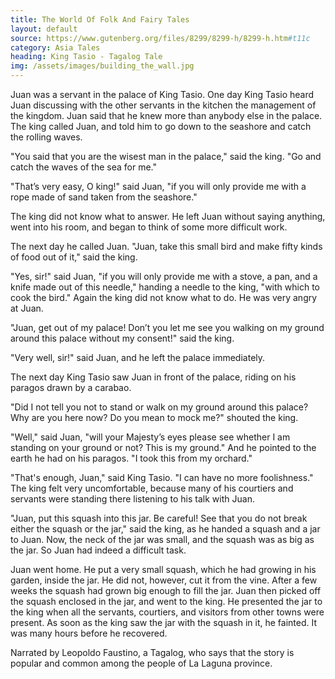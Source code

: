 ```yaml
---
title: The World Of Folk And Fairy Tales
layout: default
source: https://www.gutenberg.org/files/8299/8299-h/8299-h.htm#t11c
category: Asia Tales
heading: King Tasio - Tagalog Tale
img: /assets/images/building_the_wall.jpg
---
```

<p>Juan was a servant in the palace of King Tasio. One day King Tasio heard Juan discussing with the other servants in the kitchen the management of the kingdom. Juan said that he knew more than anybody else in the palace. The king called Juan, and told him to go down to the seashore and catch the rolling waves.</p>

<p>"You said that you are the wisest man in the palace," said the king. "Go and catch the waves of the sea for me."</p>

<p>"That’s very easy, O king!" said Juan, "if you will only provide me with a rope made of sand taken from the seashore."</p>

<p>The king did not know what to answer. He left Juan without saying anything, went into his room, and began to think of some more difficult work.</p>

<p>The next day he called Juan. "Juan, take this small bird and make fifty kinds of food out of it," said the king.</p>

<p>"Yes, sir!" said Juan, "if you will only provide me with a stove, a pan, and a knife made out of this needle," handing a needle to the king, "with which to cook the bird." Again the king did not know what to do. He was very angry at Juan.</p>

<p>"Juan, get out of my palace! Don’t you let me see you walking on my ground around this palace without my consent!" said the king.</p>

<p>"Very well, sir!" said Juan, and he left the palace immediately.</p>

<p>The next day King Tasio saw Juan in front of the palace, riding on his paragos drawn by a carabao.</p>

<p>"Did I not tell you not to stand or walk on my ground around this palace? Why are you here now? Do you mean to mock me?" shouted the king.</p>

<p>"Well," said Juan, "will your Majesty’s eyes please see whether I am standing on your ground or not? This is my ground." And he pointed to the earth he had on his paragos. "I took this from my orchard."</p>

<p>"That's enough, Juan," said King Tasio. "I can have no more foolishness." The king felt very uncomfortable, because many of his courtiers and servants were standing there listening to his talk with Juan.</p>

<p>"Juan, put this squash into this jar. Be careful! See that you do not break either the squash or the jar," said the king, as he handed a squash and a jar to Juan. Now, the neck of the jar was small, and the squash was as big as the jar. So Juan had indeed a difficult task.</p>

<p>Juan went home. He put a very small squash, which he had growing in his garden, inside the jar. He did not, however, cut it from the vine. After a few weeks the squash had grown big enough to fill the jar. Juan then picked off the squash enclosed in the jar, and went to the king. He presented the jar to the king when all the servants, courtiers, and visitors from other towns were present. As soon as the king saw the jar with the squash in it, he fainted. It was many hours before he recovered.</p>

<p>Narrated by Leopoldo Faustino, a Tagalog, who says that the story is popular and common among the people of La Laguna province.</p>
